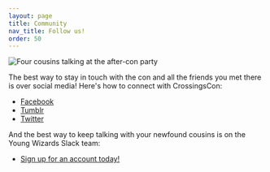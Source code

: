 ```yaml
---
layout: page
title: Community
nav_title: Follow us!
order: 50
---
```


<div class="row mb-3">
    <div class="col"><img src="{{ site.baseurl }}/images/carousel/front-sm/dead-dog2.jpg" class="img-fluid" alt="Four cousins talking at the after-con party"></div>
</div>

The best way to stay in touch with the con and all the friends you met there is over social media! Here's how to connect
with CrossingsCon:

- [Facebook](https://facebook.com/crossingscon)
- [Tumblr](https://blog.crossingscon.org)
- [Twitter](https://twitter.com/crossingscon)

And the best way to keep talking with your newfound cousins is on the Young Wizards Slack team:

- [Sign up for an account today!](http://youngwizards-slackin.herokuapp.com)
